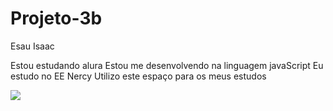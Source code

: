 # Projeto-3b

Esau Isaac 

Estou estudando alura
Estou me desenvolvendo na linguagem javaScript
Eu estudo no EE Nercy
Utilizo este espaço para os meus estudos

![](https://media1.tenor.com/m/1QnNXgdc_HUAAAAC/im-out-we-out.gif)
